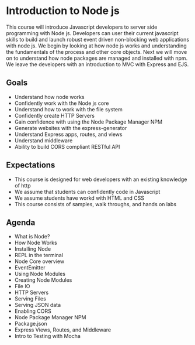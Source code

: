 Introduction to Node js
=======================
This course will introduce Javascript developers to server side programming with Node js. Developers can user their
current javascript skills to build and launch robust event driven non-blocking web applications with node js. We begin
by looking at how node js works and understanding the fundamentals of the process and other core objects.  Next we 
will move on to understand how node packages are managed and installed with npm.  We leave the developers with an
introduction to MVC with Express and EJS.

Goals
-----
* Understand how node works
* Confidently work with the Node js core
* Understand how to work with the file system
* Confidently create HTTP Servers
* Gain confidence with using the Node Package Manager NPM
* Generate websites with the express-generator
* Understand Express apps, routes, and views
* Understand middleware
* Ability to build CORS compliant RESTful API

Expectations
------------
* This course is designed for web developers with an existing knowledge of http
* We assume that students can confidently code in Javascript
* We assume students have workd with HTML and CSS
* This course consists of samples, walk throughs, and hands on labs

Agenda
------

* What is Node?
* How Node Works
* Installing Node
* REPL in the terminal
* Node Core overview
* EventEmitter
* Using Node Modules
* Creating Node Modules
* File IO
* HTTP Servers
* Serving Files
* Serving JSON data
* Enabling CORS
* Node Package Manager NPM
* Package.json
* Express Views, Routes, and Middleware
* Intro to Testing with Mocha
